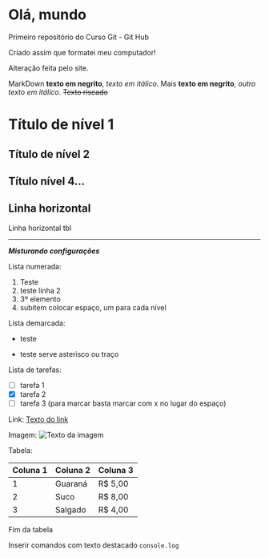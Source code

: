 # Olá, mundo
Primeiro repositório do Curso Git - Git Hub

Criado assim que formatei meu computador!

Alteração feita pelo site.

MarkDown **texto em negrito**, *texto em itálico*. 
Mais __texto em negrito__, _outro texto em itálico_.
~~Texto riscado~~

# Título de nível 1
## Título de nível 2
## Título nível 4...

Linha horizontal
---
Linha horizontal tbl
***

__*Misturando configurações*__

Lista numerada:

1. Teste
1. teste linha 2 
1. 3º elemento
 1. subitem colocar espaço, um para cada nível

Lista demarcada: 

- teste
* teste serve asterisco ou traço 

Lista de tarefas: 

- [ ] tarefa 1
- [x] tarefa 2
- [ ] tarefa 3 (para marcar basta marcar com x no lugar do espaço)

Link: [Texto do link](https://github.com/ewertonjsilva)


Imagem: ![Texto da imagem](https://github.com/ewertonjsilva.png)

Tabela: 

Coluna 1 | Coluna 2 | Coluna 3
---|---|---
1 | Guaraná | R$ 5,00
2 | Suco | R$ 8,00
3 | Salgado | R$ 4,00

Fim da tabela

Inserir comandos com texto destacado `console.log`

